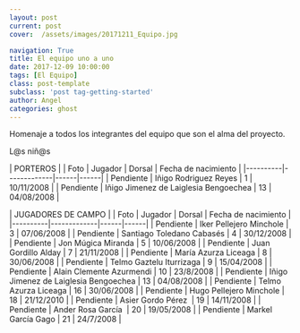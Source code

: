 ```yaml
---
layout: post
current: post
cover:  /assets/images/20171211_Equipo.jpg

navigation: True
title: El equipo uno a uno
date: 2017-12-09 10:00:00
tags: [El Equipo]
class: post-template
subclass: 'post tag-getting-started'
author: Angel
categories: ghost
---
```


Homenaje a todos los integrantes del equipo que son el alma del proyecto. 

L@s niñ@s

| PORTEROS   |
| Foto   |   Jugador   |   Dorsal   |   Fecha de nacimiento |
|----------|-------------|------|------|
| Pendiente |   Iñigo Rodriguez Reyes   |  1  |  10/11/2008  |
| Pendiente |   Iñigo Jimenez de Laiglesia Bengoechea   |  13  |  04/08/2008  |

| JUGADORES DE CAMPO   |
| Foto   |   Jugador   |   Dorsal   |   Fecha de nacimiento |
|----------|-------------|------|------|
| Pendiente |   Iker Pellejero Minchole   |  3  |  07/06/2008  |
| Pendiente |   Santiago Toledano Cabasés   |  4  |  30/12/2008  |
| Pendiente |  Jon Múgica Miranda    |  5  |  10/06/2008  |
| Pendiente |  Juan Gordillo Alday    |  7  |  21/11/2008  |
| Pendiente |  María Azurza Liceaga    |  8  |  30/06/2008  |
| Pendiente |  Telmo Gaztelu Iturrizaga    |  9  | 15/04/2008  |
| Pendiente |  Alain Clemente Azurmendi    |  10  |  23/8/2008  |
| Pendiente |   Iñigo Jimenez de Laiglesia Bengoechea   |  13  |  04/08/2008  |
| Pendiente |  Telmo Azurza Liceaga    |  16  |  30/06/2008  |
| Pendiente |  Hugo Pellejero Minchole    |  18  |  21/12/2010  |
| Pendiente |  Asier Gordo Pérez     |  19  |  14/11/2008  |
| Pendiente |  Ander Rosa García     |  20  |  19/05/2008  |
| Pendiente |  Markel García Gago   |  21  |  24/7/2008  |
